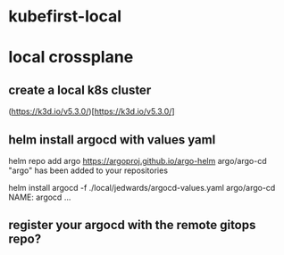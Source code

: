 # kubefirst-local

# local crossplane

## create a local k8s cluster
(https://k3d.io/v5.3.0/)[https://k3d.io/v5.3.0/]

## helm install argocd with values yaml 

helm repo add argo https://argoproj.github.io/argo-helm argo/argo-cd
"argo" has been added to your repositories

helm install argocd -f ./local/jedwards/argocd-values.yaml argo/argo-cd
NAME: argocd
...

## register your argocd with the remote gitops repo?